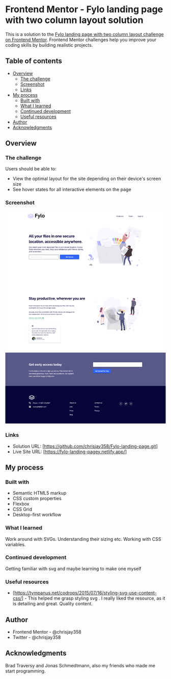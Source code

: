 # Frontend Mentor - Fylo landing page with two column layout solution

This is a solution to the [Fylo landing page with two column layout challenge on Frontend Mentor](https://www.frontendmentor.io/challenges/fylo-landing-page-with-two-column-layout-5ca5ef041e82137ec91a50f5). Frontend Mentor challenges help you improve your coding skills by building realistic projects.

## Table of contents

- [Overview](#overview)
  - [The challenge](#the-challenge)
  - [Screenshot](#screenshot)
  - [Links](#links)
- [My process](#my-process)
  - [Built with](#built-with)
  - [What I learned](#what-i-learned)
  - [Continued development](#continued-development)
  - [Useful resources](#useful-resources)
- [Author](#author)
- [Acknowledgments](#acknowledgments)

## Overview

### The challenge

Users should be able to:

- View the optimal layout for the site depending on their device's screen size
- See hover states for all interactive elements on the page

### Screenshot

<img src="/images/Screenshot 2023-01-19 at 22-21-01 Fylo Landing Page.png"/>

### Links

- Solution URL: [https://github.com/chrisjay358/Fylo-landing-page.git]
- Live Site URL: [https://fylo-landing-pagey.netlify.app/]

## My process

### Built with

- Semantic HTML5 markup
- CSS custom properties
- Flexbox
- CSS Grid
- Desktop-first workflow

### What I learned

Work around with SVGs. Understanding their sizing etc. Working with CSS variables.

### Continued development

Getting familiar with svg and maybe learning to make one myself

### Useful resources

- [https://tympanus.net/codrops/2015/07/16/styling-svg-use-content-css/] - This helped me grasp styling svg <use>. I really liked the resource, as it is detailing and great. Quality content.

## Author

- Frontend Mentor - @chrisjay358
- Twitter - @chrisjay358

## Acknowledgments

Brad Traversy and Jonas Schmedtmann, also my friends who made me start programming.
